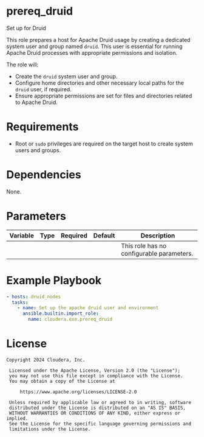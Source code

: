 # prereq_druid

Set up for Druid

This role prepares a host for Apache Druid usage by creating a dedicated system user and group named `druid`. This user is essential for running Apache Druid processes with appropriate permissions and isolation.

The role will:
- Create the `druid` system user and group.
- Configure home directories and other necessary local paths for the `druid` user, if required.
- Ensure appropriate permissions are set for files and directories related to Apache Druid.

# Requirements

- Root or `sudo` privileges are required on the target host to create system users and groups.

# Dependencies

None.

# Parameters

| Variable | Type | Required | Default | Description |
| --- | --- | --- | --- | --- |
| | | | | This role has no configurable parameters. |

# Example Playbook

```yaml
- hosts: druid_nodes
  tasks:
    - name: Set up the apache druid user and environment
      ansible.builtin.import_role:
        name: cloudera.exe.prereq_druid
```

# License

```
Copyright 2024 Cloudera, Inc.

 Licensed under the Apache License, Version 2.0 (the "License");
 you may not use this file except in compliance with the License.
 You may obtain a copy of the License at

     https://www.apache.org/licenses/LICENSE-2.0

 Unless required by applicable law or agreed to in writing, software
 distributed under the License is distributed on an "AS IS" BASIS,
 WITHOUT WARRANTIES OR CONDITIONS OF ANY KIND, either express or implied.
 See the License for the specific language governing permissions and
 limitations under the License.
```
